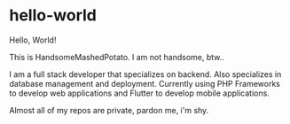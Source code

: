 # hello-world
Hello, World!

This is HandsomeMashedPotato. I am not handsome, btw..

I am a full stack developer that specializes on backend. Also specializes in database management and deployment.
Currently using PHP Frameworks to develop web applications and Flutter to develop mobile applications.

Almost all of my repos are private, pardon me, i'm shy.
